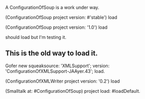 A ConfigurationOfSoup is a work under way.

(ConfigurationOfSoup project version: #'stable') load

(ConfigurationOfSoup project version: '1.0') load

should load but I'm testing it.





This is the old way to load it.
-------------------------------------------
Gofer new
	squeaksource: 'XMLSupport'; 
	version: 'ConfigurationOfXMLSupport-JAAyer.43';
	load.
	
(ConfigurationOfXMLWriter project version: '0.2') load

(Smalltalk at: #ConfigurationOfSoup) project load:  #loadDefault.

